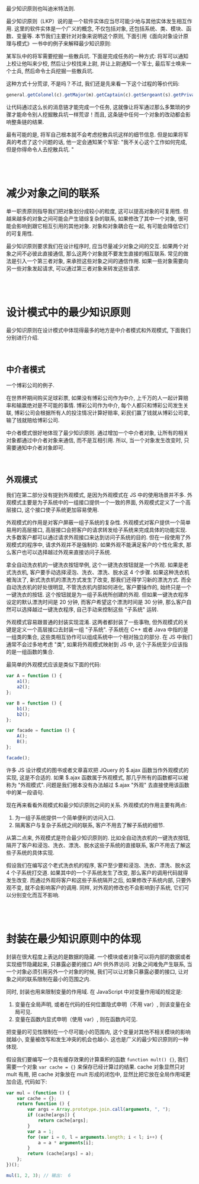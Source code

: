 <br>

最少知识原则也叫迪米特法则.

最少知识原则（LKP）说的是一个软件实体应当尽可能少地与其他实体发生相互作用. 这里的软件实体是一个广义的概念, 不仅包括对象, 还包括系统、类、模块、函数、变量等. 本节我们主要针对对象来说明这个原则, 下面引用《面向对象设计原理与模式》一书中的例子来解释最少知识原则:

某军队中的将军需要挖掘一些散兵坑. 下面是完成任务的一种方式: 将军可以通知上校让他叫来少校, 然后让少校找来上尉, 并让上尉通知一个军士, 最后军士唤来一个士兵, 然后命令士兵挖掘一些散兵坑.

这种方式十分荒谬, 不是吗？不过, 我们还是先来看一下这个过程的等价代码:

```js
general.getColonel(c).getMajor(m).getCaptain(c).getSergeant(s).getPrivate(p).digFoxhole();
```

让代码通过这么长的消息链才能完成一个任务, 这就像让将军通过那么多繁琐的步骤才能命令别人挖掘散兵坑一样荒谬！而且, 这条链中任何一个对象的改动都会影响整条链的结果.

最有可能的是, 将军自己根本就不会考虑挖散兵坑这样的细节信息. 但是如果将军真的考虑了这个问题的话, 他一定会通知某个军官: "我不关心这个工作如何完成, 但是你得命令人去挖散兵坑. "

<br><br>

# 减少对象之间的联系

单一职责原则指导我们把对象划分成较小的粒度, 这可以提高对象的可复用性. 但越来越多的对象之间可能会产生错综复杂的联系, 如果修改了其中一个对象, 很可能会影响到跟它相互引用的其他对象. 对象和对象耦合在一起, 有可能会降低它们的可复用性.

最少知识原则要求我们在设计程序时, 应当尽量减少对象之间的交互. 如果两个对象之间不必彼此直接通信, 那么这两个对象就不要发生直接的相互联系. 常见的做法是引入一个第三者对象, 来承担这些对象之间的通信作用. 如果一些对象需要向另一些对象发起请求, 可以通过第三者对象来转发这些请求.

<br><br>

# 设计模式中的最少知识原则

最少知识原则在设计模式中体现得最多的地方是中介者模式和外观模式, 下面我们分别进行介绍.

<br>

## 中介者模式

一个博彩公司的例子.

在世界杯期间购买足球彩票, 如果没有博彩公司作为中介, 上千万的人一起计算赔率和输赢绝对是不可能的事情. 博彩公司作为中介, 每个人都只和博彩公司发生关联, 博彩公司会根据所有人的投注情况计算好赔率, 彩民们赢了钱就从博彩公司拿, 输了钱就赔给博彩公司.

中介者模式很好地体现了最少知识原则. 通过增加一个中介者对象, 让所有的相关对象都通过中介者对象来通信, 而不是互相引用. 所以, 当一个对象发生改变时, 只需要通知中介者对象即可.

<br>

## 外观模式

我们在第二部分没有提到外观模式, 是因为外观模式在 JS 中的使用场景并不多. 外观模式主要是为子系统中的一组接口提供一个一致的界面, 外观模式定义了一个高层接口, 这个接口使子系统更加容易使用.

外观模式的作用是对客户屏蔽一组子系统的复杂性. 外观模式对客户提供一个简单易用的高层接口, 高层接口会把客户的请求转发给子系统来完成具体的功能实现. 大多数客户都可以通过请求外观接口来达到访问子系统的目的. 但在一段使用了外观模式的程序中, 请求外观并不是强制的. 如果外观不能满足客户的个性化需求, 那么客户也可以选择越过外观来直接访问子系统.

拿全自动洗衣机的一键洗衣按钮举例, 这个一键洗衣按钮就是一个外观. 如果是老式洗衣机, 客户要手动选择浸泡、洗衣、漂洗、脱水这 4 个步骤. 如果这种洗衣机被淘汰了, 新式洗衣机的漂洗方式发生了改变, 那我们还得学习新的漂洗方式. 而全自动洗衣机的好处很明显, 不管洗衣机内部如何进化, 客户要操作的, 始终只是一个一键洗衣的按钮. 这个按钮就是为一组子系统所创建的外观. 但如果一键洗衣程序设定的默认漂洗时间是 20 分钟, 而客户希望这个漂洗时间是 30 分钟, 那么客户自然可以选择越过一键洗衣程序, 自己手动来控制这些 "子系统" 运转.

外观模式容易跟普通的封装实现混淆. 这两者都封装了一些事物, 但外观模式的关键是定义一个高层接口去封装一组 "子系统". 子系统在 C++ 或者 Java 中指的是一组类的集合, 这些类相互协作可以组成系统中一个相对独立的部分. 在 JS 中我们通常不会过多地考虑 "类", 如果将外观模式映射到 JS 中, 这个子系统至少应该指的是一组函数的集合.

最简单的外观模式应该是类似下面的代码:

```js
var A = function () {
    a1();
    a2();
};

var B = function () {
    b1();
    b2();
};

var facade = function () {
    A();
    B();
};

facade();
```

许多 JS 设计模式的图书或者文章喜欢把 JQuery 的 $.ajax 函数当作外观模式的实现, 这是不合适的. 如果 $.ajax 函数属于外观模式, 那几乎所有的函数都可以被称为 "外观模式". 问题是我们根本没有办法越过 $.ajax "外观" 去直接使用该函数中的某一段语句.

现在再来看看外观模式和最少知识原则之间的关系. 外观模式的作用主要有两点:

1.  为一组子系统提供一个简单便利的访问入口.
2.  隔离客户与复杂子系统之间的联系, 客户不用去了解子系统的细节.

从第二点来, 外观模式是符合最少知识原则的. 比如全自动洗衣机的一键洗衣按钮, 隔开了客户和浸泡、洗衣、漂洗、脱水这些子系统的直接联系, 客户不用去了解这些子系统的具体实现.

假设我们在编写这个老式洗衣机的程序, 客户至少要和浸泡、洗衣、漂洗、脱水这 4 个子系统打交道. 如果其中的一个子系统发生了改变, 那么客户的调用代码就得发生改变. 而通过外观将客户和这些子系统隔开之后, 如果修改子系统内部, 只要外观不变, 就不会影响客户的调用. 同样, 对外观的修改也不会影响到子系统, 它们可以分别变化而互不影响.

<br><br>

# 封装在最少知识原则中的体现

封装在很大程度上表达的是数据的隐藏. 一个模块或者对象可以将内部的数据或者实现细节隐藏起来, 只暴露必要的接口 API 供外界访问. 对象之间难免产生联系, 当一个对象必须引用另外一个对象的时候, 我们可以让对象只暴露必要的接口, 让对象之间的联系限制在最小的范围之内.

同时, 封装也用来限制变量的作用域. 在 JavaScript 中对变量作用域的规定是:

1.  变量在全局声明, 或者在代码的任何位置隐式申明（不用 var）, 则该变量在全局可见.
2.  变量在函数内显式申明（使用 var）, 则在函数内可见.

把变量的可见性限制在一个尽可能小的范围内, 这个变量对其他不相关模块的影响就越小, 变量被改写和发生冲突的机会也越小. 这也是广义的最少知识原则的一种体现.

假设我们要编写一个具有缓存效果的计算乘积的函数 `function mult() {}`, 我们需要一个对象 `var cache = {}` 来保存已经计算过的结果. cache 对象显然只对 mult 有用, 把 cache 对象放在 mult 形成的闭包中, 显然比把它放在全局作用域更加合适, 代码如下:

```js
var mul = (function () {
    var cache = {};
    return function () {
        var args = Array.prototype.join.call(arguments, ", ");
        if (cache[args]) {
            return cache[args];
        }
        var a = 1;
        for (var i = 0, l = arguments.length; i < l; i++) {
            a = a * arguments[i];
        }
        return (cache[args] = a);
    };
})();

mul(1, 2, 3); // 输出:  6
```

<br>
